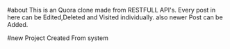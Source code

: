 #about
This is an Quora clone made from RESTFULL API's.
Every post in here can be Edited,Deleted and Visited individually.
also newer Post can be Added.


#new Project
Created From system

